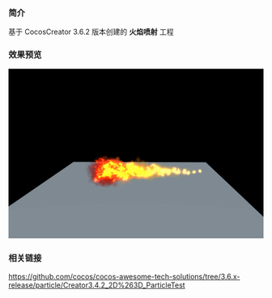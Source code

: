 ### 简介

基于 CocosCreator 3.6.2 版本创建的 **火焰喷射** 工程

### 效果预览
![image](../../../gif/202211/2022112202.gif)

### 相关链接
https://github.com/cocos/cocos-awesome-tech-solutions/tree/3.6.x-release/particle/Creator3.4.2_2D%263D_ParticleTest